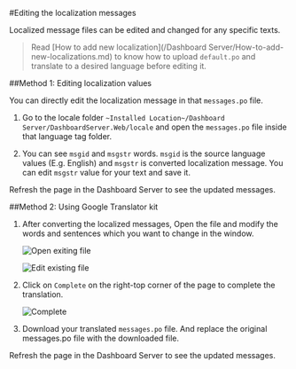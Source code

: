 #Editing the localization messages

Localized message files can be edited and changed for any specific texts.

> Read [How to add new localization](/Dashboard Server/How-to-add-new-localizations.md) to know how to upload `default.po` and translate to a desired language before editing it.

##Method 1: Editing localization values

You can directly edit the localization message in that `messages.po` file. 

1. Go to the locale folder  `~Installed Location~/Dashboard Server/DashboardServer.Web/locale` and open the `messages.po` file inside that language tag folder.

2. You can see `msgid` and `msgstr` words. `msgid` is the source language values (E.g. English) and `msgstr` is converted localization message. You can edit `msgstr` value  for your text and save it.

Refresh the page in the Dashboard Server to see the updated messages.

##Method 2: Using Google Translator kit

1. After converting the localized messages, Open the file and modify the words and sentences which you want to change in the window.

    ![Open exiting file](images/edit-localization-1.png)
    
    ![Edit existing file](images/edit-localization-1.png)

2. Click on `Complete` on the right-top corner of the page to complete the translation.

    ![Complete](images/edit-localization-3.png)
 
3. Download your translated `messages.po` file. And replace the original messages.po file with the downloaded file.

Refresh the page in the Dashboard Server to see the updated messages.
